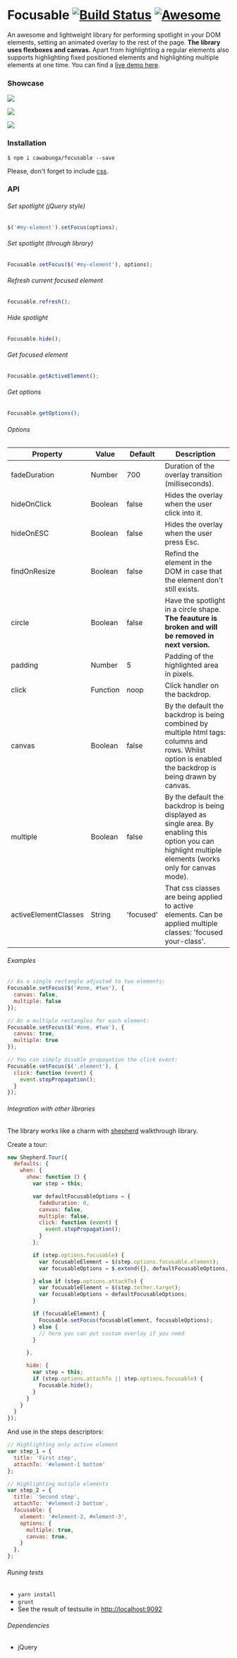 Focusable [![Build Status](https://travis-ci.org/cawabunga/focusable.svg?branch=master)](https://travis-ci.org/cawabunga/focusable) [![Awesome](https://cdn.rawgit.com/sindresorhus/awesome/d7305f38d29fed78fa85652e3a63e154dd8e8829/media/badge.svg)](https://github.com/sindresorhus/awesome)
=============

An awesome and lightweight library for performing spotlight in your DOM elements, setting an animated overlay to the rest of the page.
**The library uses flexboxes and canvas.**
Apart from highlighting a regular elements also supports highlighting fixed positioned elements and highlighting multiple elements at one time.
You can find a [live demo here](http://cawabunga.github.io/focusable/).

### Showcase

![](https://raw.github.com/cawabunga/focusable/master/showcase/list.gif)

![](https://raw.github.com/cawabunga/focusable/master/showcase/header.gif)

![](https://raw.github.com/cawabunga/focusable/master/showcase/elements.gif)

### Installation
`$ npm i cawabunga/focusable --save`

Please, don't forget to include [css](src/style.css).

### API
###### Set spotlight (jQuery style)
```javascript
$('#my-element').setFocus(options);
```
###### Set spotlight (through library)
```javascript
Focusable.setFocus($('#my-element'), options);
```
###### Refresh current focused element
```javascript
Focusable.refresh();
```
###### Hide spotlight
```javascript
Focusable.hide();
```
###### Get focused element
```javascript
Focusable.getActiveElement();
```
###### Get options
```javascript
Focusable.getOptions();
```

###### Options
Property | Value | Default | Description
------------ | ------------- | ------------- | -------------
fadeDuration | Number | 700 | Duration of the overlay transition (milliseconds).
hideOnClick | Boolean | false | Hides the overlay when the user click into it.
hideOnESC | Boolean | false | Hides the overlay when the user press Esc.
findOnResize | Boolean | false | Refind the element in the DOM in case that the element don't still exists.
circle | Boolean | false | Have the spotlight in a circle shape. **The feauture is broken and will be removed in next version.**
padding | Number | 5 | Padding of the highlighted area in pixels.
click | Function | noop | Click handler on the backdrop.
canvas | Boolean | false | By the default the backdrop is being combined by multiple html tags: columns and rows. Whilst option is enabled the backdrop is being drawn by canvas.
multiple | Boolean | false | By the default the backdrop is being displayed as single area. By enabling this option you can highlight multiple elements (works only for canvas mode).
activeElementClasses | String | 'focused' | That css classes are being applied to active elements. Can be applied multiple classes: 'focused your-class'.


###### Examples
```javascript
// As a single rectangle adjusted to two elements:
Focusable.setFocus($('#one, #two'), {
  canvas: false,
  multiple: false
});

// As a multiple rectangles for each element:
Focusable.setFocus($('#one, #two'), {
  canvas: true,
  multiple: true
});

// You can simply disable propagation the click event:
Focusable.setFocus($('.element'), {
  click: function (event) {
    event.stopPropagation();
  }
});
```

###### Integration with other libraries
The library works like a charm with [shepherd](https://github.com/HubSpot/shepherd) walkthrough library.

Create a tour:
```javascript
new Shepherd.Tour({
  defaults: {
    when: {
      show: function () {
        var step = this;

        var defaultFocusableOptions = {
          fadeDuration: 0,
          canvas: false,
          multiple: false,
          click: function (event) {
            event.stopPropagation();
          }
        };

        if (step.options.focusable) {
          var focusableElement = $(step.options.focusable.element);
          var focusableOptions = $.extend({}, defaultFocusableOptions, step.options.focusable.options);

        } else if (step.options.attachTo) {
          var focusableElement = $(step.tether.target);
          var focusableOptions = defaultFocusableOptions;
        }

        if (focusableElement) {
          Focusable.setFocus(focusableElement, focusableOptions);
        } else {
          // here you can put custom overlay if you need
        }

      },

      hide: {
        var step = this;
        if (step.options.attachTo || step.options.focusable) {
          Focusable.hide();
        }
      }
    }
  }
});
```

And use in the steps descriptors:
```javascript
// Highlighting only active element
var step_1 = {
  title: 'First step',
  attachTo: '#element-1 bottom'
};

// Highlighting mutiple elements
var step_2 = {
  title: 'Second step',
  attachTo: '#element-2 bottom',
  focusable: {
    element: '#element-2, #element-3',
    options: {
      multiple: true,
      canvas: true,
    }
  },
};
```

###### Runing tests
* `yarn install`
* `grunt`
* See the result of testsuite in [http://localhost:9092](http://localhost:9092)

###### Dependencies
- jQuery
